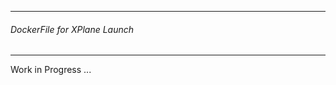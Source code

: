--------------------
###### DockerFile for XPlane Launch
------------------------
 
 Work in Progress ...
